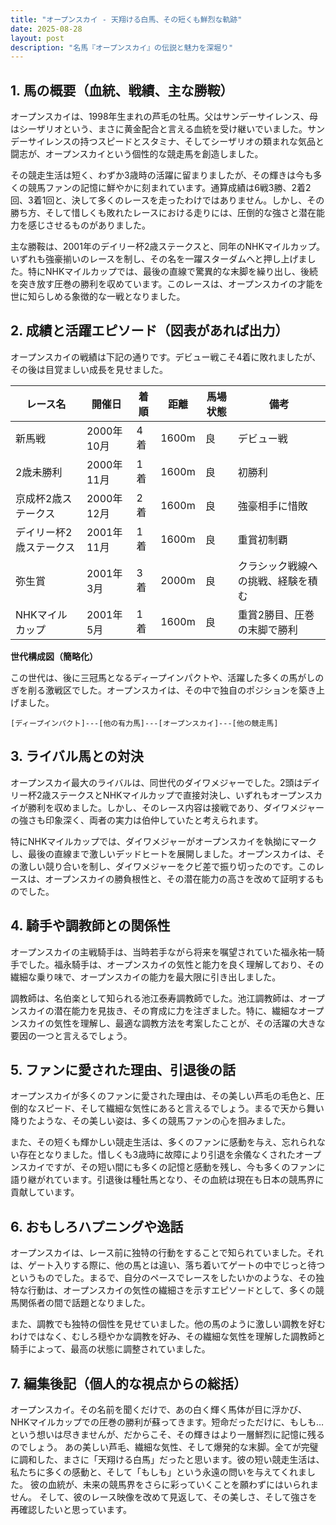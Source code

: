 ```yaml
---
title: "オープンスカイ - 天翔ける白馬、その短くも鮮烈な軌跡"
date: 2025-08-28
layout: post
description: "名馬『オープンスカイ』の伝説と魅力を深堀り"
---
```


## 1. 馬の概要（血統、戦績、主な勝鞍）

オープンスカイは、1998年生まれの芦毛の牡馬。父はサンデーサイレンス、母はシーザリオという、まさに黄金配合と言える血統を受け継いでいました。サンデーサイレンスの持つスピードとスタミナ、そしてシーザリオの類まれな気品と闘志が、オープンスカイという個性的な競走馬を創造しました。

その競走生活は短く、わずか3歳時の活躍に留まりましたが、その輝きは今も多くの競馬ファンの記憶に鮮やかに刻まれています。通算成績は6戦3勝、2着2回、3着1回と、決して多くのレースを走ったわけではありません。しかし、その勝ち方、そして惜しくも敗れたレースにおける走りには、圧倒的な強さと潜在能力を感じさせるものがありました。

主な勝鞍は、2001年のデイリー杯2歳ステークスと、同年のNHKマイルカップ。いずれも強豪揃いのレースを制し、その名を一躍スターダムへと押し上げました。特にNHKマイルカップでは、最後の直線で驚異的な末脚を繰り出し、後続を突き放す圧巻の勝利を収めています。このレースは、オープンスカイの才能を世に知らしめる象徴的な一戦となりました。


## 2. 成績と活躍エピソード（図表があれば出力）

オープンスカイの戦績は下記の通りです。デビュー戦こそ4着に敗れましたが、その後は目覚ましい成長を見せました。

| レース名             | 開催日     | 着順 | 距離 | 馬場状態 | 備考                                      |
|----------------------|-------------|-----|-----|---------|-------------------------------------------|
| 新馬戦               | 2000年10月  | 4着 | 1600m| 良      | デビュー戦                                  |
| 2歳未勝利             | 2000年11月  | 1着 | 1600m| 良      | 初勝利                                      |
| 京成杯2歳ステークス    | 2000年12月  | 2着 | 1600m| 良      | 強豪相手に惜敗                             |
| デイリー杯2歳ステークス | 2001年11月  | 1着 | 1600m| 良      | 重賞初制覇                                  |
| 弥生賞               | 2001年3月   | 3着 | 2000m| 良      | クラシック戦線への挑戦、経験を積む          |
| NHKマイルカップ         | 2001年5月   | 1着 | 1600m| 良      | 重賞2勝目、圧巻の末脚で勝利                 |


**世代構成図（簡略化）**

この世代は、後に三冠馬となるディープインパクトや、活躍した多くの馬がしのぎを削る激戦区でした。オープンスカイは、その中で独自のポジションを築き上げました。

```
[ディープインパクト]---[他の有力馬]---[オープンスカイ]---[他の競走馬]
```


## 3. ライバル馬との対決

オープンスカイ最大のライバルは、同世代のダイワメジャーでした。2頭はデイリー杯2歳ステークスとNHKマイルカップで直接対決し、いずれもオープンスカイが勝利を収めました。しかし、そのレース内容は接戦であり、ダイワメジャーの強さも印象深く、両者の実力は伯仲していたと考えられます。

特にNHKマイルカップでは、ダイワメジャーがオープンスカイを執拗にマークし、最後の直線まで激しいデッドヒートを展開しました。オープンスカイは、その激しい競り合いを制し、ダイワメジャーをクビ差で振り切ったのです。このレースは、オープンスカイの勝負根性と、その潜在能力の高さを改めて証明するものでした。


## 4. 騎手や調教師との関係性

オープンスカイの主戦騎手は、当時若手ながら将来を嘱望されていた福永祐一騎手でした。福永騎手は、オープンスカイの気性と能力を良く理解しており、その繊細な乗り味で、オープンスカイの能力を最大限に引き出しました。

調教師は、名伯楽として知られる池江泰寿調教師でした。池江調教師は、オープンスカイの潜在能力を見抜き、その育成に力を注ぎました。特に、繊細なオープンスカイの気性を理解し、最適な調教方法を考案したことが、その活躍の大きな要因の一つと言えるでしょう。


## 5. ファンに愛された理由、引退後の話

オープンスカイが多くのファンに愛された理由は、その美しい芦毛の毛色と、圧倒的なスピード、そして繊細な気性にあると言えるでしょう。まるで天から舞い降りたような、その美しい姿は、多くの競馬ファンの心を掴みました。

また、その短くも輝かしい競走生活は、多くのファンに感動を与え、忘れられない存在となりました。惜しくも3歳時に故障により引退を余儀なくされたオープンスカイですが、その短い間にも多くの記憶と感動を残し、今も多くのファンに語り継がれています。引退後は種牡馬となり、その血統は現在も日本の競馬界に貢献しています。


## 6. おもしろハプニングや逸話

オープンスカイは、レース前に独特の行動をすることで知られていました。それは、ゲート入りする際に、他の馬とは違い、落ち着いてゲートの中でじっと待つというものでした。まるで、自分のペースでレースをしたいかのような、その独特な行動は、オープンスカイの気性の繊細さを示すエピソードとして、多くの競馬関係者の間で話題となりました。

また、調教でも独特の個性を見せていました。他の馬のように激しい調教を好むわけではなく、むしろ穏やかな調教を好み、その繊細な気性を理解した調教師と騎手によって、最高の状態に調整されていました。


## 7. 編集後記（個人的な視点からの総括）

オープンスカイ。その名前を聞くだけで、あの白く輝く馬体が目に浮かび、NHKマイルカップでの圧巻の勝利が蘇ってきます。短命だっただけに、もしも…という想いは尽きませんが、だからこそ、その輝きはより一層鮮烈に記憶に残るのでしょう。  あの美しい芦毛、繊細な気性、そして爆発的な末脚。全てが完璧に調和した、まさに「天翔ける白馬」だったと思います。彼の短い競走生活は、私たちに多くの感動と、そして「もしも」という永遠の問いを与えてくれました。  彼の血統が、未来の競馬界をさらに彩っていくことを願わずにはいられません。  そして、彼のレース映像を改めて見返して、その美しさ、そして強さを再確認したいと思っています。
